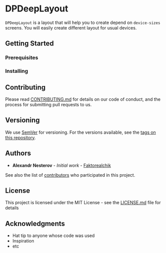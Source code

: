 # DPDeepLayout

```DPDeepLayout``` is a layout that will help you to create depend on ```device-sizes``` screens. You will easily create different layout for usual devices.

## Getting Started

### Prerequisites

### Installing

## Contributing

Please read [CONTRIBUTING.md](https://gist.github.com/PurpleBooth/b24679402957c63ec426) for details on our code of conduct, and the process for submitting pull requests to us.

## Versioning

We use [SemVer](http://semver.org/) for versioning. For the versions available, see the [tags on this repository](https://github.com/your/project/tags). 

## Authors

* **Alexandr Nesterov** - *Initial work* - [Faktorealchik](https://github.com/Faktorealchik)

See also the list of [contributors](https://github.com/Faktorealchik/DPDeepLayout/contributors) who participated in this project.

## License

This project is licensed under the MIT License - see the [LICENSE.md](LICENSE.md) file for details

## Acknowledgments

* Hat tip to anyone whose code was used
* Inspiration
* etc
